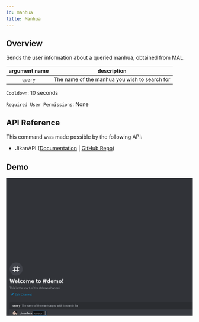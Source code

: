 ```yaml
---
id: manhua
title: Manhua
---
```


## Overview

Sends the user information about a queried manhua, obtained from MAL.

| argument name |                  description                  |
| :-----------: | :-------------------------------------------: |
|    `query`    | The name of the manhua you wish to search for |

`Cooldown`: 10 seconds

`Required User Permissions`: None

## API Reference

This command was made possible by the following API:

- JikanAPI ([Documentation](https://docs.api.jikan.moe/) | [GitHub Repo](https://github.com/jikan-me/jikan-rest))

## Demo

![Manhua Command Demo Gif](../../../public/info/manhua.gif)
